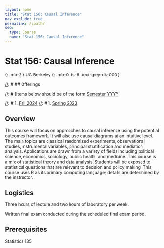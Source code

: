 ```yaml
---
layout: home
title: "Stat 156: Causal Inference"
nav_exclude: true
permalink: /:path/
seo:
  type: Course
  name: "Stat 156: Causal Inference"
---
```


# Stat 156: Causal Inference
{: .mb-2 }
UC Berkeley
{: .mb-0 .fs-6 .text-grey-dk-000 }


[//]: # ## Offerings

[//]: # (Items below should be of the form [Semester YYYY](semester-year)

[//]: # (Notably the paths should not have leading slashes in real sites.)

[//]: # 1. [Fall 2024](/fall-2024)
[//]: # 1. [Spring 2023](/spring-2023)

## Overview

This course will focus on approaches to causal inference using the potential outcomes framework. It will also use causal diagrams at an intuitive level. The main topics are classical randomized experiments, observational studies, instrumental variables, principal stratification and mediation analysis. Applications are drawn from a variety of fields including political science, economics, sociology, public health, and medicine. This course is a mix of statistical theory and data analysis. Students will be exposed to statistical questions that are relevant to decision and policy making. This course uses R as its primary computing language; details are determined by the instructor.

## Logistics

Three hours of lecture and two hours of laboratory per week. 

Written final exam conducted during the scheduled final exam period.

## Prerequisites

Statistics 135
